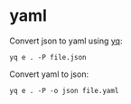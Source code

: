 # yaml

Convert json to yaml using [yq](https://github.com/mikefarah/yq):

```
yq e . -P file.json
```

Convert yaml to json:

```
yq e . -P -o json file.yaml
```
